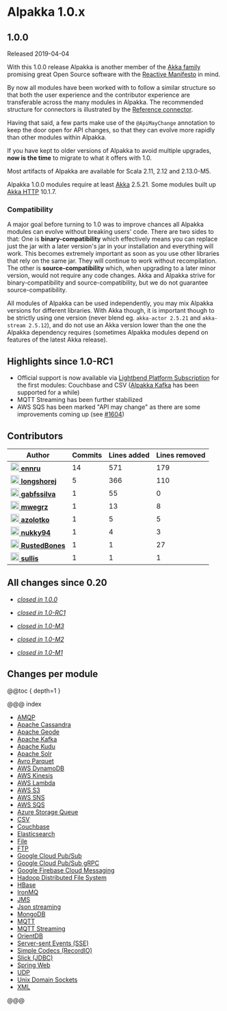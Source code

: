 # Alpakka 1.0.x

## 1.0.0

Released 2019-04-04

With this 1.0.0 release Alpakka is another member of the [Akka family](https://akka.io/docs/) promising great Open Source software with the [Reactive Manifesto](https://www.reactivemanifesto.org/) in mind.

By now all modules have been worked with to follow a similar structure so that both the user experience and the contributor experience are transferable across the many modules in Alpakka. The recommended structure for connectors is illustrated by the [Reference connector](https://doc.akka.io/docs/alpakka/current/reference.html).

Having that said, a few parts make use of the `@ApiMayChange` annotation to keep the door open for API changes, so that they can evolve more rapidly than other modules within Alpakka.

If you have kept to older versions of Alpakka to avoid multiple upgrades, **now is the time** to migrate to what it offers with 1.0.

Most artifacts of Alpakka are available for Scala 2.11, 2.12 and 2.13.0-M5.

Alpakka 1.0.0 modules require at least [Akka](https://akka.io/blog/news-archive.html) 2.5.21. Some modules built up [Akka HTTP](https://doc.akka.io/docs/akka-http/current/release-notes/10.1.x.html) 10.1.7.


### Compatibility

A major goal before turning to 1.0 was to improve chances all Alpakka modules can evolve without breaking users' code. There are two sides to that: One is **binary-compatibility** which effectively means you can replace just the jar with a later version's jar in your installation and everything will work. This becomes extremely important as soon as you use other libraries that rely on the same jar. They will continue to work without recompilation. The other is **source-compatibility** which, when upgrading to a later minor version, would not require any code changes. Akka and Alpakka strive for binary-compatibility and source-compatibility, but we do not guarantee source-compatibility.

All modules of Alpakka can be used independently, you may mix Alpakka versions for different libraries. With Akka though, it is important though to be strictly using one version (never blend eg. `akka-actor 2.5.21` and `akka-stream 2.5.12`), and do not use an Akka version lower than the one the Alpakka dependency requires (sometimes Alpakka modules depend on features of the latest Akka release).


## Highlights since 1.0-RC1

* Official support is now available via [Lightbend Platform Subscription](https://www.lightbend.com/lightbend-platform-subscription) for the first modules: Couchbase and CSV ([Alpakka Kafka](https://doc.akka.io/docs/alpakka-kafka/current/) has been supported for a while)
* MQTT Streaming has been further stabilized
* AWS SQS has been marked "API may change" as there are some improvements coming up (see [#1604](https://github.com/akka/alpakka/pull/1604))


## Contributors

| Author | Commits | Lines added | Lines removed |
| ------ | ------- | ----------- | ------------- |
| [<img width="20" alt="ennru" src="https://avatars3.githubusercontent.com/u/458526?v=4&s=40"> **ennru**](https://github.com/ennru) | 14 | 571 | 179 |
| [<img width="20" alt="longshorej" src="https://avatars1.githubusercontent.com/u/515201?v=4&s=40"> **longshorej**](https://github.com/longshorej) | 5 | 366 | 110 |
| [<img width="20" alt="gabfssilva" src="https://avatars1.githubusercontent.com/u/5403842?v=4&s=40"> **gabfssilva**](https://github.com/gabfssilva) | 1 | 55 | 0 |
| [<img width="20" alt="mwegrz" src="https://avatars0.githubusercontent.com/u/7756433?v=4&s=40"> **mwegrz**](https://github.com/mwegrz) | 1 | 13 | 8 |
| [<img width="20" alt="azolotko" src="https://avatars2.githubusercontent.com/u/110424?v=4&s=40"> **azolotko**](https://github.com/azolotko) | 1 | 5 | 5 |
| [<img width="20" alt="nukky94" src="https://avatars2.githubusercontent.com/u/11653587?v=4&s=40"> **nukky94**](https://github.com/nukky94) | 1 | 4 | 3 |
| [<img width="20" alt="RustedBones" src="https://avatars3.githubusercontent.com/u/2845540?v=4&s=40"> **RustedBones**](https://github.com/RustedBones) | 1 | 1 | 27 |
| [<img width="20" alt="sullis" src="https://avatars3.githubusercontent.com/u/30938?v=4&s=40"> **sullis**](https://github.com/sullis) | 1 | 1 | 1 |


## All changes since 0.20

* [*closed in 1.0.0*](https://github.com/akka/alpakka/issues?q=is%3Aclosed+milestone%3A1.0.0)

* [*closed in 1.0-RC1*](https://github.com/akka/alpakka/issues?q=is%3Aclosed+milestone%3A1.0-RC1)

* [*closed in 1.0-M3*](https://github.com/akka/alpakka/issues?q=is%3Aclosed+milestone%3A1.0-M3)

* [*closed in 1.0-M2*](https://github.com/akka/alpakka/issues?q=is%3Aclosed+milestone%3A1.0-M2)

* [*closed in 1.0-M1*](https://github.com/akka/alpakka/issues?q=is%3Aclosed+milestone%3A1.0-M1)


## Changes per module

@@toc { depth=1 }

@@@ index

* [AMQP](1.0.x/amqp.md)
* [Apache Cassandra](1.0.x/cassandra.md)
* [Apache Geode](1.0.x/geode.md)
* [Apache Kafka](1.0.x/kafka.md)
* [Apache Kudu](1.0.x/kudu.md)
* [Apache Solr](1.0.x/solr.md)
* [Avro Parquet](1.0.x/avroparquet.md)
* [AWS DynamoDB](1.0.x/dynamodb.md)
* [AWS Kinesis](1.0.x/kinesis.md)
* [AWS Lambda](1.0.x/awslambda.md)
* [AWS S3](1.0.x/s3.md)
* [AWS SNS](1.0.x/sns.md)
* [AWS SQS](1.0.x/sqs.md)
* [Azure Storage Queue](1.0.x/azure-storage-queue.md)
* [CSV](1.0.x/csv.md)
* [Couchbase](1.0.x/couchbase.md)
* [Elasticsearch](1.0.x/elasticsearch.md)
* [File](1.0.x/file.md)
* [FTP](1.0.x/ftp.md)
* [Google Cloud Pub/Sub](1.0.x/google-cloud-pub-sub.md)
* [Google Cloud Pub/Sub gRPC](1.0.x/google-cloud-pub-sub-grpc.md)
* [Google Firebase Cloud Messaging](1.0.x/google-fcm.md)
* [Hadoop Distributed File System](1.0.x/hdfs.md)
* [HBase](1.0.x/hbase.md)
* [IronMQ](1.0.x/ironmq.md)
* [JMS](1.0.x/jms.md)
* [Json streaming](1.0.x/json-streaming.md)
* [MongoDB](1.0.x/mongodb.md)
* [MQTT](1.0.x/mqtt.md)
* [MQTT Streaming](1.0.x/mqtt-streaming.md)
* [OrientDB](1.0.x/orientdb.md)
* [Server-sent Events (SSE)](1.0.x/sse.md)
* [Simple Codecs (RecordIO)](1.0.x/simple-codecs.md)
* [Slick (JDBC)](1.0.x/slick.md)
* [Spring Web](1.0.x/spring-web.md)
* [UDP](1.0.x/udp.md)
* [Unix Domain Sockets](1.0.x/unix-domain-socket.md)
* [XML](1.0.x/xml.md)


@@@
